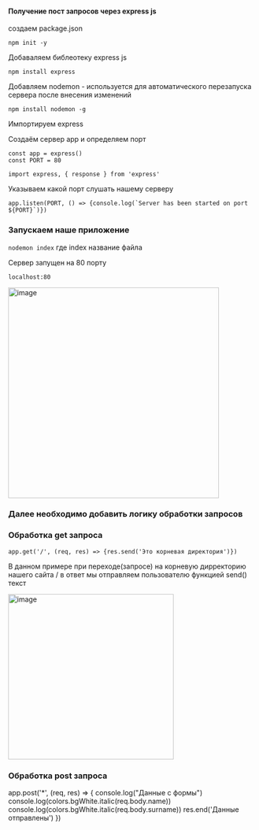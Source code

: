 #### Получение  пост запросов через express js

создаем  package.json

`npm init -y`

Добаваляем библеотеку express js

`npm install express`

Добавляем nodemon - используется для автоматического перезапуска сервера после внесения  изменений

`npm install nodemon -g`

Импортируем express

Создаём сервер app и определяем порт

`const app = express()`  
`const PORT = 80`  

`import express, { response } from 'express'`  

Указываем какой порт слушать нашему серверу

``app.listen(PORT, () => {console.log(`Server has been started on port ${PORT}`)})``

### Запускаем наше приложение 

`nodemon index` где index название файла

Сервер запущен на 80 порту 

`localhost:80`  


<img width="428" alt="image" src="https://github.com/ScherbakovM/receiving_post_request_express_js/assets/109952823/1b2684bd-7c3e-4a4c-b988-b8a0738af80e">


### Далее необходимо добавить логику обработки запросов 

### Обработка get запроса 

`app.get('/', (req, res) => {res.send('Это корневая директория')})`

В данном примере при переходе(запросе) на корневую дирректорию нашего сайта / в ответ мы отправляем пользователю функцией send() текст

<img width="336" alt="image" src="https://github.com/ScherbakovM/receiving_post_request_express_js/assets/109952823/64f3ae2b-afe3-45b2-b9b5-651096664bd5">


### Обработка post запроса 


app.post('*', (req, res) => {
  console.log("Данные с формы")
  console.log(colors.bgWhite.italic(req.body.name))
  console.log(colors.bgWhite.italic(req.body.surname))
  res.end('Данные отправлены')
}) 
